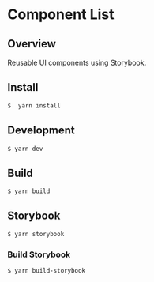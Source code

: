# Component List

## Overview

Reusable UI components using Storybook.

## Install

```bash
$  yarn install
```

## Development

```bash
$ yarn dev
```

## Build

```bash
$ yarn build
```

## Storybook

```bash
$ yarn storybook
```

### Build Storybook

```bash
$ yarn build-storybook
```
